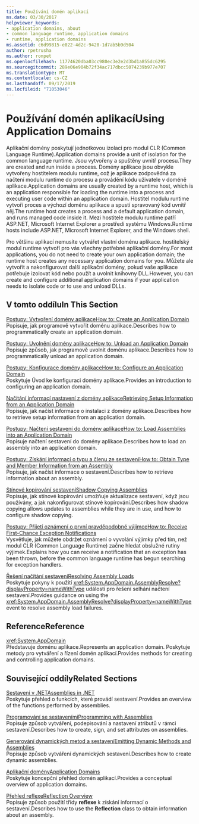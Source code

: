 ```yaml
---
title: Používání domén aplikací
ms.date: 03/30/2017
helpviewer_keywords:
- application domains, about
- common language runtime, application domains
- runtime, application domains
ms.assetid: c6d99815-e022-4d2c-9420-1d7ab5b9d504
author: rpetrusha
ms.author: ronpet
ms.openlocfilehash: 11774620dba03cc980ec3e2e2d3bd1a855dc6295
ms.sourcegitcommit: 289e06e904b72f34ac717dbcc5074239b977e707
ms.translationtype: MT
ms.contentlocale: cs-CZ
ms.lasthandoff: 09/17/2019
ms.locfileid: "71053046"
---
```

# <a name="using-application-domains"></a><span data-ttu-id="5ed51-102">Používání domén aplikací</span><span class="sxs-lookup"><span data-stu-id="5ed51-102">Using Application Domains</span></span>

<span data-ttu-id="5ed51-103">Aplikační domény poskytují jednotkovou izolaci pro modul CLR (Common Language Runtime).</span><span class="sxs-lookup"><span data-stu-id="5ed51-103">Application domains provide a unit of isolation for the common language runtime.</span></span> <span data-ttu-id="5ed51-104">Jsou vytvořeny a spuštěny uvnitř procesu.</span><span class="sxs-lookup"><span data-stu-id="5ed51-104">They are created and run inside a process.</span></span> <span data-ttu-id="5ed51-105">Domény aplikace jsou obvykle vytvořeny hostitelem modulu runtime, což je aplikace zodpovědná za načtení modulu runtime do procesu a provádění kódu uživatele v doméně aplikace.</span><span class="sxs-lookup"><span data-stu-id="5ed51-105">Application domains are usually created by a runtime host, which is an application responsible for loading the runtime into a process and executing user code within an application domain.</span></span> <span data-ttu-id="5ed51-106">Hostitel modulu runtime vytvoří proces a výchozí doménu aplikace a spustí spravovaný kód uvnitř něj.</span><span class="sxs-lookup"><span data-stu-id="5ed51-106">The runtime host creates a process and a default application domain, and runs managed code inside it.</span></span> <span data-ttu-id="5ed51-107">Mezi hostitele modulu runtime patří ASP.NET, Microsoft Internet Explorer a prostředí systému Windows.</span><span class="sxs-lookup"><span data-stu-id="5ed51-107">Runtime hosts include ASP.NET, Microsoft Internet Explorer, and the Windows shell.</span></span>  
  
<span data-ttu-id="5ed51-108">Pro většinu aplikací nemusíte vytvářet vlastní doménu aplikace. hostitelský modul runtime vytvoří pro vás všechny potřebné aplikační domény.</span><span class="sxs-lookup"><span data-stu-id="5ed51-108">For most applications, you do not need to create your own application domain; the runtime host creates any necessary application domains for you.</span></span> <span data-ttu-id="5ed51-109">Můžete ale vytvořit a nakonfigurovat další aplikační domény, pokud vaše aplikace potřebuje izolovat kód nebo použít a uvolnit knihovny DLL.</span><span class="sxs-lookup"><span data-stu-id="5ed51-109">However, you can create and configure additional application domains if your application needs to isolate code or to use and unload DLLs.</span></span>  
  
## <a name="in-this-section"></a><span data-ttu-id="5ed51-110">V tomto oddílu</span><span class="sxs-lookup"><span data-stu-id="5ed51-110">In This Section</span></span>  

[<span data-ttu-id="5ed51-111">Postupy: Vytvoření domény aplikace</span><span class="sxs-lookup"><span data-stu-id="5ed51-111">How to: Create an Application Domain</span></span>](how-to-create-an-application-domain.md)  
<span data-ttu-id="5ed51-112">Popisuje, jak programově vytvořit doménu aplikace.</span><span class="sxs-lookup"><span data-stu-id="5ed51-112">Describes how to programmatically create an application domain.</span></span>  
  
[<span data-ttu-id="5ed51-113">Postupy: Uvolnění domény aplikace</span><span class="sxs-lookup"><span data-stu-id="5ed51-113">How to: Unload an Application Domain</span></span>](how-to-unload-an-application-domain.md)  
<span data-ttu-id="5ed51-114">Popisuje způsob, jak programově uvolnit doménu aplikace.</span><span class="sxs-lookup"><span data-stu-id="5ed51-114">Describes how to programmatically unload an application domain.</span></span>  
  
[<span data-ttu-id="5ed51-115">Postupy: Konfigurace domény aplikace</span><span class="sxs-lookup"><span data-stu-id="5ed51-115">How to: Configure an Application Domain</span></span>](how-to-configure-an-application-domain.md)  
<span data-ttu-id="5ed51-116">Poskytuje Úvod ke konfiguraci domény aplikace.</span><span class="sxs-lookup"><span data-stu-id="5ed51-116">Provides an introduction to configuring an application domain.</span></span>  
  
[<span data-ttu-id="5ed51-117">Načítání informací nastavení z domény aplikace</span><span class="sxs-lookup"><span data-stu-id="5ed51-117">Retrieving Setup Information from an Application Domain</span></span>](retrieve-setup-information.md)  
<span data-ttu-id="5ed51-118">Popisuje, jak načíst informace o instalaci z domény aplikace.</span><span class="sxs-lookup"><span data-stu-id="5ed51-118">Describes how to retrieve setup information from an application domain.</span></span>  
  
[<span data-ttu-id="5ed51-119">Postupy: Načtení sestavení do domény aplikace</span><span class="sxs-lookup"><span data-stu-id="5ed51-119">How to: Load Assemblies into an Application Domain</span></span>](how-to-load-assemblies-into-an-application-domain.md)  
<span data-ttu-id="5ed51-120">Popisuje načtení sestavení do domény aplikace.</span><span class="sxs-lookup"><span data-stu-id="5ed51-120">Describes how to load an assembly into an application domain.</span></span>  
  
[<span data-ttu-id="5ed51-121">Postupy: Získání informací o typu a členu ze sestavení</span><span class="sxs-lookup"><span data-stu-id="5ed51-121">How to: Obtain Type and Member Information from an Assembly</span></span>](../reflection-and-codedom/get-type-member-information.md)  
<span data-ttu-id="5ed51-122">Popisuje, jak načíst informace o sestavení.</span><span class="sxs-lookup"><span data-stu-id="5ed51-122">Describes how to retrieve information about an assembly.</span></span>  
  
[<span data-ttu-id="5ed51-123">Stínové kopírování sestavení</span><span class="sxs-lookup"><span data-stu-id="5ed51-123">Shadow Copying Assemblies</span></span>](shadow-copy-assemblies.md)  
<span data-ttu-id="5ed51-124">Popisuje, jak stínové kopírování umožňuje aktualizace sestavení, když jsou používány, a jak nakonfigurovat stínové kopírování.</span><span class="sxs-lookup"><span data-stu-id="5ed51-124">Describes how shadow copying allows updates to assemblies while they are in use, and how to configure shadow copying.</span></span>  
  
[<span data-ttu-id="5ed51-125">Postupy: Přijetí oznámení o první pravděpodobné výjimce</span><span class="sxs-lookup"><span data-stu-id="5ed51-125">How to: Receive First-Chance Exception Notifications</span></span>](how-to-receive-first-chance-exception-notifications.md)  
<span data-ttu-id="5ed51-126">Vysvětluje, jak můžete obdržet oznámení o vyvolání výjimky před tím, než modul CLR (Common Language Runtime) začne hledat obslužné rutiny výjimek.</span><span class="sxs-lookup"><span data-stu-id="5ed51-126">Explains how you can receive a notification that an exception has been thrown, before the common language runtime has begun searching for exception handlers.</span></span>  
  
[<span data-ttu-id="5ed51-127">Řešení načítání sestavení</span><span class="sxs-lookup"><span data-stu-id="5ed51-127">Resolving Assembly Loads</span></span>](../../standard/assembly/resolve-loads.md)  
<span data-ttu-id="5ed51-128">Poskytuje pokyny k použití <xref:System.AppDomain.AssemblyResolve?displayProperty=nameWithType> události pro řešení selhání načtení sestavení.</span><span class="sxs-lookup"><span data-stu-id="5ed51-128">Provides guidance on using the <xref:System.AppDomain.AssemblyResolve?displayProperty=nameWithType> event to resolve assembly load failures.</span></span>  
  
## <a name="reference"></a><span data-ttu-id="5ed51-129">Reference</span><span class="sxs-lookup"><span data-stu-id="5ed51-129">Reference</span></span>  

<xref:System.AppDomain>  
<span data-ttu-id="5ed51-130">Představuje doménu aplikace.</span><span class="sxs-lookup"><span data-stu-id="5ed51-130">Represents an application domain.</span></span> <span data-ttu-id="5ed51-131">Poskytuje metody pro vytváření a řízení domén aplikací.</span><span class="sxs-lookup"><span data-stu-id="5ed51-131">Provides methods for creating and controlling application domains.</span></span>  
  
## <a name="related-sections"></a><span data-ttu-id="5ed51-132">Související oddíly</span><span class="sxs-lookup"><span data-stu-id="5ed51-132">Related Sections</span></span>  
[<span data-ttu-id="5ed51-133">Sestavení v .NET</span><span class="sxs-lookup"><span data-stu-id="5ed51-133">Assemblies in .NET</span></span>](../../standard/assembly/index.md)  
<span data-ttu-id="5ed51-134">Poskytuje přehled o funkcích, které provádí sestavení.</span><span class="sxs-lookup"><span data-stu-id="5ed51-134">Provides an overview of the functions performed by assemblies.</span></span>  
  
[<span data-ttu-id="5ed51-135">Programování se sestaveními</span><span class="sxs-lookup"><span data-stu-id="5ed51-135">Programming with Assemblies</span></span>](../../standard/assembly/program.md)  
<span data-ttu-id="5ed51-136">Popisuje způsob vytváření, podepisování a nastavení atributů v rámci sestavení.</span><span class="sxs-lookup"><span data-stu-id="5ed51-136">Describes how to create, sign, and set attributes on assemblies.</span></span>  
  
[<span data-ttu-id="5ed51-137">Generování dynamických metod a sestavení</span><span class="sxs-lookup"><span data-stu-id="5ed51-137">Emitting Dynamic Methods and Assemblies</span></span>](../reflection-and-codedom/emitting-dynamic-methods-and-assemblies.md)  
<span data-ttu-id="5ed51-138">Popisuje způsob vytváření dynamických sestavení.</span><span class="sxs-lookup"><span data-stu-id="5ed51-138">Describes how to create dynamic assemblies.</span></span>  
  
[<span data-ttu-id="5ed51-139">Aplikační domény</span><span class="sxs-lookup"><span data-stu-id="5ed51-139">Application Domains</span></span>](application-domains.md)  
<span data-ttu-id="5ed51-140">Poskytuje koncepční přehled domén aplikací.</span><span class="sxs-lookup"><span data-stu-id="5ed51-140">Provides a conceptual overview of application domains.</span></span>  
  
[<span data-ttu-id="5ed51-141">Přehled reflexe</span><span class="sxs-lookup"><span data-stu-id="5ed51-141">Reflection Overview</span></span>](../reflection-and-codedom/reflection.md)  
<span data-ttu-id="5ed51-142">Popisuje způsob použití třídy **reflexe** k získání informací o sestavení.</span><span class="sxs-lookup"><span data-stu-id="5ed51-142">Describes how to use the **Reflection** class to obtain information about an assembly.</span></span>
